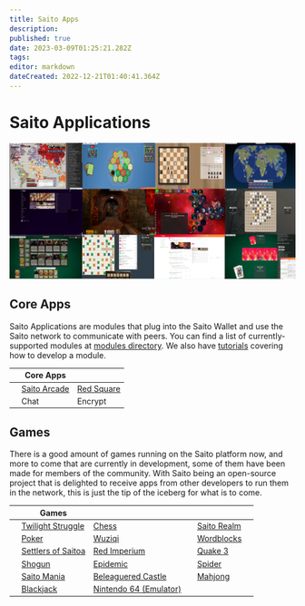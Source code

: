 ```yaml
---
title: Saito Apps
description: 
published: true
date: 2023-03-09T01:25:21.282Z
tags: 
editor: markdown
dateCreated: 2022-12-21T01:40:41.364Z
---
```


# Saito Applications

![](/apps.png)

## Core Apps

Saito Applications are modules that plug into the Saito Wallet and use the Saito network to communicate with peers. You can find a list of currently-supported modules at [modules directory](https://github.com/SaitoTech/saito-lite-rust/tree/master/mods). We also have [tutorials](/tech/tutorials) covering how to develop a module.

|     | Core Apps |     |
| --- | --- | --- |
|     | [Saito Arcade](/tech/applications/arcade) | [Red Square](/tech/applications/RedSquare) |
|     | Chat | Encrypt |

## Games

There is a good amount of games running on the Saito platform now, and more to come that are currently in development, some of them have been made for members of the community. With Saito being an open-source project that is delighted to receive apps from other developers to run them in the network, this is just the tip of the iceberg for what is to come.

|     | Games |     |     |     |     |
| --- | --- | --- | --- | --- | --- |
|     | [Twilight Struggle](/tech/applications/twilightStruggle) | [Chess](/tech/applications/chess) |     | [Saito Realm](/tech/applications/realm) |     |
|     | [Poker](/tech/applications/poker) | [Wuziqi](/tech/applications/wuziqi) |     | [Wordblocks](/tech/applications/wordblocks) |     |
|     | [Settlers of Saitoa](/tech/applications/settlers) | [Red Imperium](/tech/applications/redImperium) |     | [Quake 3](/tech/applications/quake3) |     |
|     | [Shogun](/tech/applications/dominion) | [Epidemic](/tech/applications/epidemic) |     | [Spider](/tech/applications/spider) |     |
|     | [Saito Mania](/tech/applications/SaitoMania)| [Beleaguered Castle](/tech/applications/BeleagueredCastle) |     | [Mahjong](/tech/applications/Mahjong) |     |
|     | [Blackjack](/tech/applications/Blackjack) | [Nintendo 64 (Emulator)](/tech/applications/n64) |     |     |     |